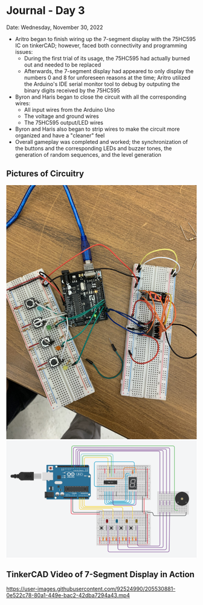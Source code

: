 # Journal - Day 3
Date: Wednesday, November 30, 2022

- Aritro began to finish wiring up the 7-segment display with the 75HC595 IC on tinkerCAD; however, faced both connectivity and programming issues:
    - During the first trial of its usage, the 75HC595 had actually burned out and needed to be replaced
    - Afterwards, the 7-segment display had appeared to only display the numbers 0 and 8 for unforeseen reasons at the time; Aritro utilized the Arduino's IDE serial monitor tool to debug by outputing the binary digits received by the 75HC595
- Byron and Haris began to close the circuit with all the corresponding wires:
    - All input wires from the Arduino Uno
    - The voltage and ground wires
    - The 75HC595 output/LED wires
- Byron and Haris also began to strip wires to make the circuit more organized and have a "cleaner" feel
- Overall gameplay was completed and worked; the synchronization of the buttons and the corresponding LEDs and buzzer tones, the generation of random sequences, and the level generation

## Pictures of Circuitry
![physical circuit](/media/pictures/pDay3.jpg)
![tinkerCAD circuit](/media/diagrams/tDay3.jpg)

## TinkerCAD Video of 7-Segment Display in Action
https://user-images.githubusercontent.com/92524990/205530881-0e522c78-80a1-449e-bac2-42dba7294a43.mp4
